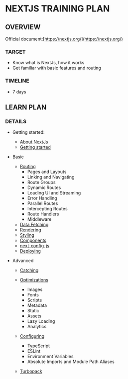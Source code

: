 # NEXTJS TRAINING PLAN

## OVERVIEW

Official document:[https://nextjs.org/](https://nextjs.org/)

### TARGET

- Know what is NextJs, how it works
- Get familiar with basic features and routing

### TIMELINE

- 7 days

## LEARN PLAN

### DETAILS

- Getting started:
  - [About NextJs](https://nextjs.org/learn/foundations/about-nextjs)
  - [Getting started](https://nextjs.org/docs)
- Basic
  - [Routing](https://nextjs.org/docs/app/building-your-application/routing)
    - Pages and Layouts
    - Linking and Navigating
    - Route Groups
    - Dynamic Routes
    - Loading UI and Streaming
    - Error Handling
    - Parallel Routes
    - Intercepting Routes
    - Route Handlers
    - Middleware
  - [Data Fetching](https://nextjs.org/docs/app/building-your-application/data-fetching)
  - [Rendering](https://nextjs.org/docs/app/building-your-application/rendering)
  - [Styling](https://nextjs.org/docs/app/building-your-application/styling)
  - [Components](https://nextjs.org/docs/app/api-reference/components)
  - [next-config-js](https://nextjs.org/docs/app/api-reference/next-config-js)
  - [Deploying](https://nextjs.org/docs/app/building-your-application/deploying)
- Advanced

  - [Catching](https://nextjs.org/docs/app/building-your-application/caching)
  - [Optimizations](https://nextjs.org/docs/app/building-your-application/optimizing)
    - Images
    - Fonts
    - Scripts
    - Metadata
    - Static
    - Assets
    - Lazy Loading
    - Analytics
  - [Configuring](https://nextjs.org/docs/app/building-your-application/configuring)

    - TypeScript
    - ESLint
    - Environment Variables
    - Absolute Imports and Module Path Aliases

  - [Turbopack](https://nextjs.org/docs/architecture/turbopack)
